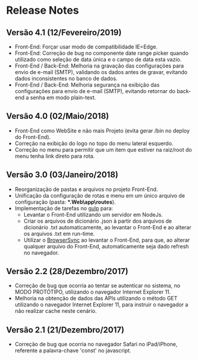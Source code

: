 # Release Notes

## Versão 4.1 (12/Fevereiro/2019)
- Front-End: Forçar usar modo de compatibilidade IE=Edge.
- Front-End: Correção de bug no componente date range picker quando utilizado como seleção de data única e o campo de data esta vazio.
- Front-End / Back-End: Melhoria na gravação das configurações para envio de e-mail (SMTP), validando os dados antes de gravar, evitando dados inconsistentes no banco de dados.
- Front-End / Back-End: Melhoria segurança na exibição das configurações para envio de e-mail (SMTP), evitando retornar do back-end a senha em modo plain-text.

## Versão 4.0 (02/Maio/2018)
- Front-End como WebSite e não mais Projeto (evita gerar /bin no deploy do Front-End).
- Correção na exibição do logo no topo do menu lateral esquerdo.
- Correção no menu para permitir que um item que estiver na raiz/root do menu tenha link direto para rota.

## Versão 3.0 (03/Janeiro/2018)
- Reorganização de pastas e arquivos no projeto Front-End.
- Unificação da configuração de rotas e menu em um único arquivo de configuração (pasta: **\*.Web\app\routes**).
- Implementação de tarefas no [gulp](https://gulpjs.com) para:
   - Levantar o Front-End utilizando um servidor em NodeJs.
   - Criar os arquivos de dicionário .json à partir dos arquivos de dicionário .txt automaticamente, ao levantar o Front-End e ao alterar os arquivos .txt em run-time.
   - Utilizar o [BrowserSync](https://www.browsersync.io/) ao levantar o Front-End, para que, ao alterar qualquer arquivo do Front-End, automaticamente seja dado refresh no navegador.

## Versão 2.2 (28/Dezembro/2017)
- Correção de bug que ocorria ao tentar se autenticar no sistema, no MODO PROTÓTIPO, utilizando o navegador Internet Explorer 11.
- Melhoria na obtenção de dados das APIs utilizando o método GET utilizando o navegador Internet Explorer 11, para instruir o navegador a não realizar cache neste cenário.

## Versão 2.1 (21/Dezembro/2017)
- Correção de bug que ocorria no navegador Safari no iPad/iPhone, referente a palavra-chave 'const' no javascript.